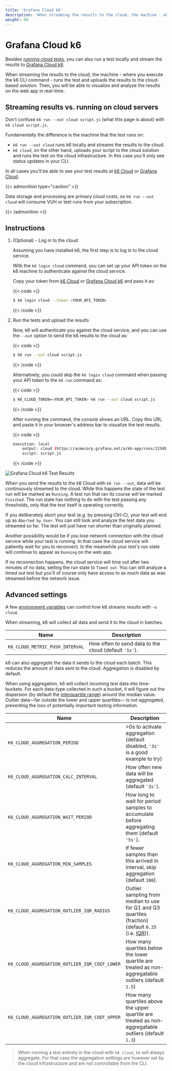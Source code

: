 ```yaml
---
title: 'Grafana Cloud k6'
description: 'When streaming the results to the cloud, the machine - where you execute the k6 CLI command - runs the test and uploads the results to the cloud. Then, you will be able to visualize and analyze the results on the web app in real-time.'
weight: 00
---
```


# Grafana Cloud k6

Besides [running cloud tests](https://grafana.com/docs/k6/<K6_VERSION>/get-started/running-k6#execution-modes), you can also run a test locally and stream the results to [Grafana Cloud k6](https://grafana.com/docs/grafana-cloud/k6/get-started/run-cloud-tests-from-the-cli/#run-locally-and-stream-to-the-cloud).

When streaming the results to the cloud, the machine - where you execute the k6 CLI command - runs the test and uploads the results to the cloud-based solution. Then, you will be able to visualize and analyze the results on the web app in real-time.

## Streaming results vs. running on cloud servers

Don't confuse `k6 run --out cloud script.js` (what this page is about) with `k6 cloud script.js`.

Fundamentally the difference is the machine that the test runs on:

- `k6 run --out cloud` runs k6 locally and streams the results to the cloud.
- `k6 cloud`, on the other hand, uploads your script to the cloud solution and runs the test on the cloud infrastructure. In this case you'll only see status updates in your CLI.

In all cases you'll be able to see your test results at [k6 Cloud](https://app.k6.io) or [Grafana Cloud](https://grafana.com/products/cloud/).

{{< admonition type="caution" >}}

Data storage and processing are primary cloud costs,
so `k6 run --out cloud` will consume VUH or test runs from your subscription.

{{< /admonition >}}

## Instructions

1. (Optional) - Log in to the cloud

   Assuming you have installed k6, the first step is to log in to the cloud service.

   With the `k6 login cloud` command, you can set up your API token on the k6 machine to authenticate against the cloud service.

   Copy your token from [k6 Cloud](https://app.k6.io/account/api-token) or [Grafana Cloud k6](https://grafana.com/docs/grafana-cloud/k6/author-run/tokens-and-cli-authentication/) and pass it as:

   {{< code >}}

   ```bash
   $ k6 login cloud --token <YOUR_API_TOKEN>
   ```

   {{< /code >}}

1. Run the tests and upload the results

   Now, k6 will authenticate you against the cloud service, and you can use the `--out` option to send the k6 results to the cloud as:

   {{< code >}}

   ```bash
   $ k6 run --out cloud script.js
   ```

   {{< /code >}}

   Alternatively, you could skip the `k6 login cloud` command when passing your API token to the `k6 run` command as:

   {{< code >}}

   ```bash
   $ K6_CLOUD_TOKEN=<YOUR_API_TOKEN> k6 run --out cloud script.js
   ```

   {{< /code >}}

   After running the command, the console shows an URL. Copy this URL and paste it in your browser's address bar to visualize the test results.

   {{< code >}}

   ```bash
   execution: local
       output: cloud (https://acmecorp.grafana.net/a/k6-app/runs/123456)
       script: script.js
   ```

   {{< /code >}}

![Grafana Cloud k6 Test Results](/media/docs/k6-oss/screenshot-stream-k6-results-to-grafana-cloud-k6.png)

When you send the results to the k6 Cloud with `k6 run --out`, data will be
continuously streamed to the cloud. While this happens the state of the test run
will be marked as `Running`. A test run that ran its course will be marked
`Finished`. The run state has nothing to do with the test passing any
thresholds, only that the test itself is operating correctly.

If you deliberately abort your test (e.g. by pressing _Ctrl-C_), your test will
end up as `Aborted by User`. You can still look and analyze the test data you
streamed so far. The test will just have run shorter than originally planned.

Another possibility would be if you lose network connection with the cloud service
while your test is running. In that case the cloud service will patiently wait for
you to reconnect. In the meanwhile your test's run state will continue to
appear as `Running` on the web app.

If no reconnection happens, the cloud service will time out after two minutes of no
data, setting the run state to `Timed out`. You can still analyze a timed out
test but you'll of course only have access to as much data as was streamed
before the network issue.

## Advanced settings

A few [environment variables](https://grafana.com/docs/k6/<K6_VERSION>/using-k6/environment-variables) can control how k6 streams results with `-o cloud`.

When streaming, k6 will collect all data and send it to the cloud in batches.

| Name                            | Description                                           |
| ------------------------------- | ----------------------------------------------------- |
| `K6_CLOUD_METRIC_PUSH_INTERVAL` | How often to send data to the cloud (default `'1s'`). |

k6 can also _aggregate_ the data it sends to the cloud each batch. This
reduces the amount of data sent to the cloud. Aggregation is disabled by
default.

When using aggregation, k6 will collect incoming test data into time-buckets.
For each data-type collected in such a bucket, it will figure out the dispersion
(by default the [interquartile range][iqr]) around the median value.
Outlier data&mdash;far outside the lower and upper quartiles&mdash; is not aggregated, preventing the loss of potentially important testing information.

| Name                                          | Description                                                                                                |
| --------------------------------------------- | ---------------------------------------------------------------------------------------------------------- |
| `K6_CLOUD_AGGREGATION_PERIOD`                 | >0s to activate aggregation (default disabled, `'3s'` is a good example to try)                            |
| `K6_CLOUD_AGGREGATION_CALC_INTERVAL`          | How often new data will be aggregated (default `'3s'`).                                                    |
| `K6_CLOUD_AGGREGATION_WAIT_PERIOD`            | How long to wait for period samples to accumulate before aggregating them (default `'5s'`).                |
| `K6_CLOUD_AGGREGATION_MIN_SAMPLES`            | If fewer samples than this arrived in interval, skip aggregation (default `100`).                          |
| `K6_CLOUD_AGGREGATION_OUTLIER_IQR_RADIUS`     | Outlier sampling from median to use for Q1 and Q3 quartiles (fraction) (default `0.25` (i.e. [IQR][iqr])). |
| `K6_CLOUD_AGGREGATION_OUTLIER_IQR_COEF_LOWER` | How many quartiles below the lower quartile are treated as non-aggregatable outliers (default `1.5`)       |
| `K6_CLOUD_AGGREGATION_OUTLIER_IQR_COEF_UPPER` | How many quartiles above the upper quartile are treated as non-aggregatable outliers (default `1.3`)       |

> When running a test entirely in the cloud with `k6 cloud`, `k6` will always
> aggregate. For that case the aggregation settings are however set by the
> cloud infrastructure and are not controllable from the CLI.

[iqr]: https://en.wikipedia.org/wiki/Interquartile_range
